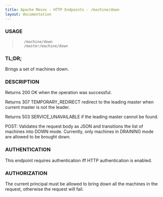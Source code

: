 ```yaml
---
title: Apache Mesos - HTTP Endpoints - /machine/down
layout: documentation
---
```

<!--- This is an automatically generated file. DO NOT EDIT! --->

### USAGE ###
>        /machine/down
>        /master/machine/down

### TL;DR; ###
Brings a set of machines down.

### DESCRIPTION ###
Returns 200 OK when the operation was successful.

Returns 307 TEMPORARY_REDIRECT redirect to the leading master when
current master is not the leader.

Returns 503 SERVICE_UNAVAILABLE if the leading master cannot be
found.

POST: Validates the request body as JSON and transitions
  the list of machines into DOWN mode.  Currently, only
  machines in DRAINING mode are allowed to be brought down.


### AUTHENTICATION ###
This endpoint requires authentication iff HTTP authentication is
enabled.

### AUTHORIZATION ###
The current principal must be allowed to bring down all the machines
in the request, otherwise the request will fail.
